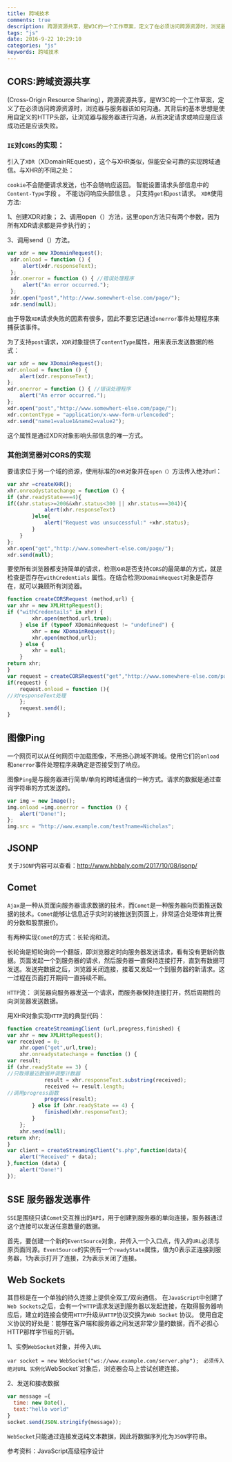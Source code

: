 ```yaml
---
title: 跨域技术
comments: true
description: 跨源资源共享，是W3C的一个工作草案，定义了在必须访问跨源资源时，浏览器与服务器该如何沟通。其背后的基本思想是使用自定义的HTTP头部，让浏览器与服务器进行沟通，从而决定请求或响应是应该成功还是应该失败。
tags: "js"
date: 2016-9-22 10:29:10
categories: "js"
keywords: 跨域技术
---
```


## CORS:跨域资源共享

(Cross-Origin Resource Sharing），跨源资源共享，是W3C的一个工作草案，定义了在必须访问跨源资源时，浏览器与服务器该如何沟通。其背后的基本思想是使用自定义的HTTP头部，让浏览器与服务器进行沟通，从而决定请求或响应是应该成功还是应该失败。

### `IE`对`CORS`的实现：

引入了`XDR`（XDomainREquest），这个与XHR类似，但能安全可靠的实现跨域通信。与XHR的不同之处：

`cookie`不会随便请求发送，也不会随响应返回。
智能设置请求头部信息中的 `Content-Type`字段 。
不能访问响应头部信息 。
只支持`get`和`post`请求。
`XDR`使用方法:

1、创建XDR对象；
2、调用open（）方法，这里open方法只有两个参数，因为所有XDR请求都是异步执行的；

3、调用send（）方法。

```js
var xdr = new XDomainRequest();
 xdr.onload = function () {
     alert(xdr.responseText);
 };
 xdr.onerror = function () { //错误处理程序
     alert("An error occurred.");
 };
 xdr.open("post","http://www.somewhert-else.com/page/");
 xdr.send(null);
```

由于导致`XDR`请求失败的因素有很多，因此不要忘记通过`onerror`事件处理程序来捕获该事件。

为了支持`post`请求，`XDR`对象提供了`contentType`属性，用来表示发送数据的格式：

```js
var xdr = new XDomainRequest();
xdr.onload = function () {
    alert(xdr.responseText);
};
xdr.onerror = function () { //错误处理程序
    alert("An error occurred.");
};
xdr.open("post","http://www.somewhert-else.com/page/");
xdr.contentType = "application/x-www-form-urlencoded";
xdr.send("name1=value1&name2=value2");
```

这个属性是通过XDR对象影响头部信息的唯一方式。

### 其他浏览器对CORS的实现

要请求位于另一个域的资源，使用标准的`XHR`对象并在`open（）`方法传入绝对url：

```js
var xhr =createXHR();
xhr.onreadystatechange = function () {
if (xhr.readyState===4){
if((xhr.status>=200&&xhr.status<300 || xhr.status===304)){
            alert(xhr.responseText)
        }else{
            alert("Request was unsuccessful:" +xhr.status);
        }
    }
};
xhr.open("get","http://www.somewhert-else.com/page/");
xdr.send(null);
```

要使所有浏览器都支持简单的请求，检测`XHR`是否支持`CORS`的最简单的方式，就是检查是否存在`withCredentials` 属性。在结合检测`XDomainRequest`对象是否存在，就可以兼顾所有浏览器。

```js
function createCORSRequest (method,url) {
var xhr = new XMLHttpRequest();
if ("withCredentails" in xhr) {
        xhr.open(method,url,true);
    } else if (typeof XDomainRequest != "undefined") {
        xhr = new XDomainRequest();
        xhr.open(method,url);
    } else {
        xhr = null;
    }
return xhr;
}
var request = createCORSRequest("get","http://www.somewhere-else.com/page/");
if(request) {
    request.onload = function (){
//对responseText处理
    };
    request.send();
}
```

## 图像Ping
一个网页可以从任何网页中加载图像，不用担心跨域不跨域。使用它们的`onload`和`onerror`事件处理程序来确定是否接受到了响应。

图像`Ping`是与服务器进行简单/单向的跨域通信的一种方式。请求的数据是通过查询字符串的方式发送的。

```js
var img = new Image();
img.onload =img.onerror = function () {
    alert("Done!");
};
img.src = "http://www.example.com/test?name=Nicholas";
```

## JSONP

关于`JSONP`内容可以查看：http://www.hbbaly.com/2017/10/08/jsonp/

## Comet

`Ajax`是一种从页面向服务器请求数据的技术，而`Comet`是一种服务器向页面推送数据的技术。`Comet`能够让信息近乎实时的被推送到页面上，非常适合处理体育比赛的分数和股票报价。

有两种实现`Comet`的方式：长轮询和流。

长轮询是短轮询的一个翻版，即浏览器定时向服务器发送请求，看有没有更新的数据。页面发起一个到服务器的请求，然后服务器一直保持连接打开，直到有数据可发送。发送完数据之后，浏览器关闭连接，接着又发起一个到服务器的新请求。这一过程在页面打开期间一直持续不断。

`HTTP`流： 浏览器向服务器发送一个请求，而服务器保持连接打开，然后周期性的向浏览器发送数据。

用XHR对象实现`HTTP`流的典型代码：

```js
function createStreamingClient (url,progress,finished) {
var xhr = new XMLHttpRequest();
var received = 0;
    xhr.open("get",url,true);
    xhr.onreadystatechange = function () {
var result;
if (xhr.readyState == 3) {
//只取得最近数据并调整计数器
            result = xhr.responseText.substring(received);
            received += result.length;
//调用progress函数
            progress(result);
        } else if (xhr.readyState == 4) {
            finished(xhr.responseText);
        }
    };
    xhr.send(null);
return xhr;
}
var client = createStreamingClient("s.php",function(data){
    alert("Received" + data);
},function (data) {
    alert("Done!")
});
```

## SSE 服务器发送事件

`SSE`是围绕只读`Comet`交互推出的`API`，用于创建到服务器的单向连接，服务器通过这个连接可以发送任意数量的数据。

首先，要创建一个新的`EventSource`对象，并传入一个入口点，传入的`URL`必须与原页面同源。`EventSource`的实例有一个`readyState`属性，值为0表示正连接到服务器，1为表示打开了连接，2为表示关闭了连接。

## Web Sockets

其目标是在一个单独的持久连接上提供全双工/双向通信。
在`JavaScript`中创建了`Web Sockets`之后，会有一个`HTTP`请求发送到服务器以发起连接，在取得服务器响应后，建立的连接会使用`HTTP`升级从`HTTP`协议交换为`Web Socket` 协议。
使用自定义协议的好处是：能够在客户端和服务器之间发送非常少量的数据，而不必担心HTTP那样字节级的开销。

1、实例`WebSocket`对象，并传入`URL`

`var socket = new WebSocket("ws://www.example.com/server.php");`
`
必须传入绝对URL
实例化`WebSocket`对象后，浏览器会马上尝试创建连接。

2、发送和接收数据

```js
var message ={
  time: new Date(),
  text:"hello world"
}
socket.send(JSON.stringify(message));
```

`WebSocket`只能通过连接发送纯文本数据，因此将数据序列化为`JSON`字符串。


参考资料：JavaScript高级程序设计